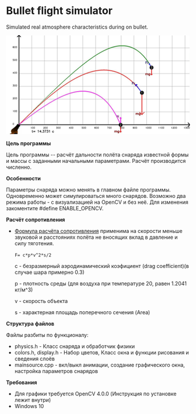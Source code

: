 # Bullet flight simulator
Simulated real atmosphere characteristics during on bullet.

<img src="bullet_simulator/resources/example0.JPG" style="zoom:50%;" />

**Цель программы**

Цель программы -- расчёт дальности полёта снаряда известной формы и массы с заданными начальными параметрами. Расчёт производится численно.

**Особенности**

Параметры снаряда можно менять в главном файле программы. Одновременно может симулироваться много снарядов.
Возможно два режима работы - с визуализацией на OpenCV и без неё. Для изменения закоментите #define ENABLE_OPENCV.

**Расчёт сопротивления**

+ [Формула расчёта сопротивления](https://en.wikipedia.org/wiki/Drag_coefficient) применима на скорости меньше звуковой и расстояниях полёта не вносящих вклад в давление и силу тяготения.

  `F= c*p*v^2*s/2`
  
  c - безразмерный аэродинамический коэфициент (drag coefficient)(в случае шара примерно 0.3)
  
  р - плотность среды (для воздуха при температуре 20, равен  1.2041 кг/м^3)
  
  v - скорость объекта
  
  s - характерная площадь поперечного сечения (Area)

**Структура файлов**

Файлы разбиты по функционалу:

+ physics.h - Класс снаряда и обработчик физики
+ colors.h, display.h - Набор цветов, Класс окна и функции рисования и сведения слоёв
+ mainsource.cpp - вкл/выкл анимации, создание графического окна, настройка параметров снарядов

**Требования**
+ Для графики требуется OpenCV 4.0.0 (Инструкция по установке лежит внутри)
+ Windows 10

